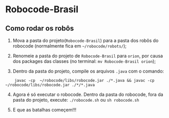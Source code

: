 # Robocode-Brasil

## Como rodar os robôs

1. Mova a pasta do projeto(`Robocode-Brasil`) para a pasta dos robôs do robocode (normalmente fica em `~/robocode/robots/`);

2. Renomeie a pasta do projeto de `Robocode-Brasil` para `orion`, por causa dos packages das classes (no terminal: `mv Robocode-Brasil orion`);

3. Dentro da pasta do projeto, compile os arquivos `.java` com o comando:

  ```shell
      javac -cp  ~/robocode/libs/robocode.jar ./*.java && javac -cp ~/robocode/libs/robocode.jar ./*/*.java
  ```

4. Agora é só executar o robocode. Dentro da pasta do robocode, fora da pasta do projeto, execute: `./robocode.sh` ou `sh robocode.sh`

5. E que as batalhas começem!!!
